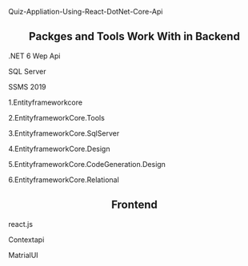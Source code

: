  Quiz-Appliation-Using-React-DotNet-Core-Api
<h2 align="center"> Packges and Tools Work With in Backend</h2>
<p> .NET 6 Wep Api
<p> SQL Server 
<p>SSMS 2019
<p> 1.Entityframeworkcore
<p> 2.EntityframeworkCore.Tools
<p> 3.EntityframeworkCore.SqlServer
<p> 4.EntityframeworkCore.Design
<p> 5.EntityframeworkCore.CodeGeneration.Design
<p> 6.EntityframeworkCore.Relational
<h2 align="center"> Frontend</h2>
<p>react.js
<p>Contextapi
<p>MatrialUI
